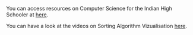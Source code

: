 You can access resources on Computer Science for the Indian High Schooler at [here](http://thenextiteration.blogspot.com/).

You can have a look at the videos on Sorting Algorithm Vizualisation [here](https://www.youtube.com/watch?v=ZZuD6iUe3Pc).
